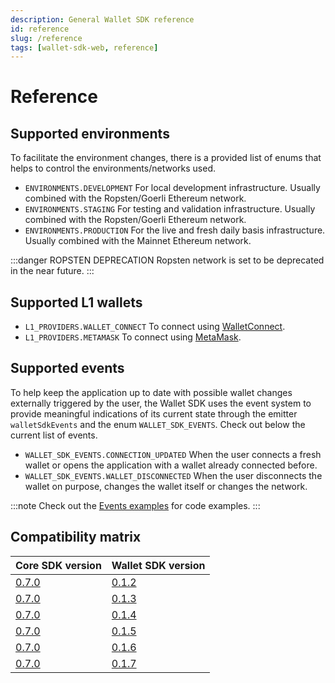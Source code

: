 ```yaml
---
description: General Wallet SDK reference
id: reference
slug: /reference
tags: [wallet-sdk-web, reference]
---
```


# Reference

## Supported environments

To facilitate the environment changes, there is a provided list of enums that helps to control the environments/networks used.

- `ENVIRONMENTS.DEVELOPMENT` For local development infrastructure. Usually combined with the Ropsten/Goerli Ethereum network.
- `ENVIRONMENTS.STAGING` For testing and validation infrastructure. Usually combined with the Ropsten/Goerli Ethereum network.
- `ENVIRONMENTS.PRODUCTION` For the live and fresh daily basis infrastructure. Usually combined with the Mainnet Ethereum network.

:::danger ROPSTEN DEPRECATION
Ropsten network is set to be deprecated in the near future.
:::

## Supported L1 wallets

- `L1_PROVIDERS.WALLET_CONNECT` To connect using [WalletConnect](https://docs.walletconnect.com).
- `L1_PROVIDERS.METAMASK` To connect using [MetaMask](https://docs.metamask.io/guide).

## Supported events

To help keep the application up to date with possible wallet changes externally triggered by the user, the Wallet SDK uses the event system to provide meaningful indications of its current state through the emitter `walletSdkEvents` and the enum `WALLET_SDK_EVENTS`. Check out below the current list of events.

- `WALLET_SDK_EVENTS.CONNECTION_UPDATED` When the user connects a fresh wallet or opens the application with a wallet already connected before.
- `WALLET_SDK_EVENTS.WALLET_DISCONNECTED` When the user disconnects the wallet on purpose, changes the wallet itself or changes the network.

:::note
Check out the [Events examples](/sdk-docs/wallet-sdk-web/code-examples#events) for code examples.
:::

<!-- ## Error dictionary -->
<!-- TODO: TBD -->

## Compatibility matrix

| Core SDK version                                               | Wallet SDK version                                                        |
| -------------------------------------------------------------- | ------------------------------------------------------------------------- |
| [0.7.0](https://www.npmjs.com/package/@imtbl/core-sdk/v/0.7.0) | [0.1.2](https://www.npmjs.com/package/@imtbl/imx-wallet-sdk-web/v/0.1.2)  |
| [0.7.0](https://www.npmjs.com/package/@imtbl/core-sdk/v/0.7.0) | [0.1.3](https://www.npmjs.com/package/@imtbl/imx-wallet-sdk-web/v/0.1.3)  |
| [0.7.0](https://www.npmjs.com/package/@imtbl/core-sdk/v/0.7.0) | [0.1.4](https://www.npmjs.com/package/@imtbl/imx-wallet-sdk-web/v/0.1.4)  |
| [0.7.0](https://www.npmjs.com/package/@imtbl/core-sdk/v/0.7.0) | [0.1.5](https://www.npmjs.com/package/@imtbl/imx-wallet-sdk-web/v/0.1.5)  |
| [0.7.0](https://www.npmjs.com/package/@imtbl/core-sdk/v/0.7.0) | [0.1.6](https://www.npmjs.com/package/@imtbl/imx-wallet-sdk-web/v/0.1.6)  |
| [0.7.0](https://www.npmjs.com/package/@imtbl/core-sdk/v/0.7.0) | [0.1.7](https://www.npmjs.com/package/@imtbl/imx-wallet-sdk-web/v/0.1.7)  |
